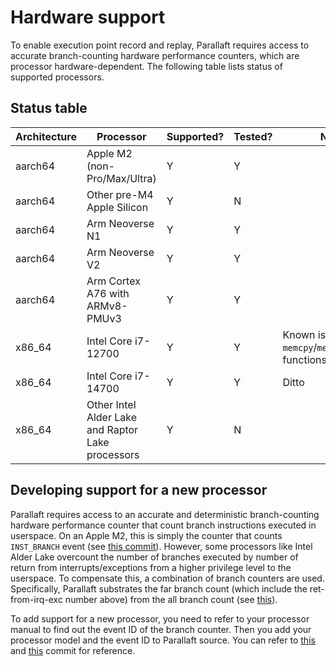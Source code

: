 # Hardware support

To enable execution point record and replay, Parallaft requires access to accurate branch-counting hardware performance counters, which are processor hardware-dependent. The following table lists status of supported processors.

## Status table

| Architecture | Processor                                         | Supported? | Tested? | Notes                                                            |
| ------------ | ------------------------------------------------- | ---------- | ------- | ---------------------------------------------------------------- |
| aarch64      | Apple M2 (non-Pro/Max/Ultra)                      | Y          | Y       |                                                                  |
| aarch64      | Other pre-M4 Apple Silicon                        | Y          | N       |                                                                  |
| aarch64      | Arm Neoverse N1                                   | Y          | Y       |                                                                  |
| aarch64      | Arm Neoverse V2                                   | Y          | Y       |                                                                  |
| aarch64      | Arm Cortex A76 with ARMv8-PMUv3                   | Y          | Y       |                                                                  |
| x86_64       | Intel Core i7-12700                               | Y          | Y       | Known issues with `memcpy`/`memchr`/`memrchr` functions in glibc |
| x86_64       | Intel Core i7-14700                               | Y          | Y       | Ditto                                                            |
| x86_64       | Other Intel Alder Lake and Raptor Lake processors | Y          | N       |                                                                  |

## Developing support for a new processor

Parallaft requires access to an accurate and deterministic branch-counting hardware performance counter that count branch instructions executed in userspace. On an Apple M2, this is simply the counter that counts `INST_BRANCH` event (see [this commit](https://github.com/CompArchCam/parallaft/commit/a5dc32e5cea9c53c4e72aecfff40a9c4488e89fc)).  However, some processors like Intel Alder Lake overcount the number of branches executed by number of return from interrupts/exceptions from a higher privilege level to the userspace. To compensate this, a combination of branch counters are used. Specifically, Parallaft substrates the far branch count (which include the ret-from-irq-exc number above) from the all branch count (see [this](https://github.com/CompArchCam/parallaft/blob/ea1bc46c07ce7ce1e169f327c3bc22c8d29452ce/parallaft/src/types/perf_counter/symbolic_events/branch.rs#L58)).

To add support for a new processor, you need to refer to your processor manual to find out the event ID of the branch counter. Then you add your processor model and the event ID to Parallaft source. You can refer to [this](https://github.com/CompArchCam/parallaft/commit/a5dc32e5cea9c53c4e72aecfff40a9c4488e89fc) and [this](https://github.com/CompArchCam/parallaft/commit/fa9319fa604433d435a949e0a5d808f67f3c669f) commit for reference.
